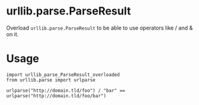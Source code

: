 # urllib.parse.ParseResult
Overload `urllib.parse.ParseResult` to be able to use operators like / and &amp; on it.

# Usage
```
import urllib_parse_ParseResult_overloaded
from urllib.parse import urlparse

urlparse("http://domain.tld/foo") / "bar" == urlparse("http://domain.tld/foo/bar")
```